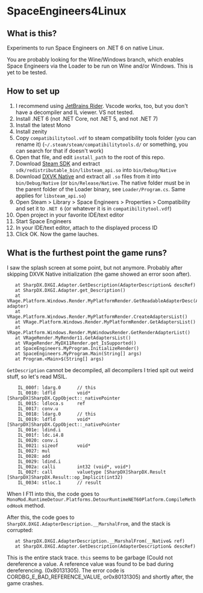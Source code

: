 # SpaceEngineers4Linux

## What is this?

Experiments to run Space Engineers on .NET 6 on native Linux.

You are probably looking for the Wine/Windows branch, which enables Space Engineers via the Loader to be run on Wine and/or Windows. This is yet to be tested.

## How to set up

1. I recommend using [JetBrains Rider](https://www.jetbrains.com/rider/). Vscode works, too, but you don't have a decompiler and IL viewer. VS not tested.
2. Install .NET 6 (not .NET Core, not .NET 5, and not .NET 7)
3. Install the latest Mono
4. Install zenity
5. Copy `compatibilitytool.vdf` to steam compatibility tools folder (you can rename it) (`~/.steam/steam/compatibilitytools.d/` or something, you can search for that if doesn't work)
6. Open that file, and edit `install_path` to the root of this repo.
7. Download [Steam SDK](https://partner.steamgames.com/downloads/steamworks_sdk.zip) and extract `sdk/redistributable_bin/libsteam_api.so` into `bin/Debug/Native`
8. Download [DXVK Native](https://github.com/Joshua-Ashton/dxvk-native/releases) and extract all `.so` files from it into `bin/Debug/Native` (or `bin/Release/Native`. The native folder must be in the parent folder of the Loader binary, see `Loader/Program.cs`. Same applies for `libsteam_api.so`)
9. Open Steam > Library > Space Engineers > Properties > Compatibility and set it to `.NET 6` (or whatever it is in `compatibilitytool.vdf`)
10. Open project in your favorite IDE/text editor
11. Start Space Engineers
12. In your IDE/text editor, attach to the displayed process ID
13. Click OK. Now the game lauches.

## What is the furthest point the game runs?

I saw the splash screen at some point, but not anymore. Probably after skipping DXVK Native initialization (the game showed an error soon after).

```
   at SharpDX.DXGI.Adapter.GetDescription(AdapterDescription& descRef)
   at SharpDX.DXGI.Adapter.get_Description()
   at VRage.Platform.Windows.Render.MyPlatformRender.GetReadableAdapterDesc(Adapter adapter)
   at VRage.Platform.Windows.Render.MyPlatformRender.CreateAdaptersList()
   at VRage.Platform.Windows.Render.MyPlatformRender.GetAdaptersList()
   at VRage.Platform.Windows.Render.MyWindowsRender.GetRenderAdapterList()
   at VRageRender.MyRender11.GetAdaptersList()
   at VRageRender.MyDX11Render.get_IsSupported()
   at SpaceEngineers.MyProgram.InitializeRender()
   at SpaceEngineers.MyProgram.Main(String[] args)
   at Program.<Main>$(String[] args)
```

`GetDescription` cannot be decompiled, all decompilers I tried spit out weird stuff, so let's read MSIL.

```
    IL_000f: ldarg.0      // this
    IL_0010: ldfld        void* [SharpDX]SharpDX.CppObject::_nativePointer
    IL_0015: ldloca.s     ref
    IL_0017: conv.u
    IL_0018: ldarg.0      // this
    IL_0019: ldfld        void* [SharpDX]SharpDX.CppObject::_nativePointer
    IL_001e: ldind.i
    IL_001f: ldc.i4.8
    IL_0020: conv.i
    IL_0021: sizeof       void*
    IL_0027: mul
    IL_0028: add
    IL_0029: ldind.i
    IL_002a: calli        int32 (void*, void*)
    IL_002f: call         valuetype [SharpDX]SharpDX.Result [SharpDX]SharpDX.Result::op_Implicit(int32)
    IL_0034: stloc.1      // result
```

When I F11 into this, the code goes to `MonoMod.RuntimeDetour.Platforms.DetourRuntimeNET60Platform.CompileMethodHook` method.

After this, the code goes to `SharpDX.DXGI.AdapterDescription.__MarshalFrom`, and the stack is corrupted:

```
   at SharpDX.DXGI.AdapterDescription.__MarshalFrom(__Native& ref)
   at SharpDX.DXGI.Adapter.GetDescription(AdapterDescription& descRef)
```

This is the entire stack trace. `this` seems to be garbage (Could not dereference a value. A reference value was found to be bad during dereferencing. (0x80131305). The error code is CORDBG_E_BAD_REFERENCE_VALUE, or0x80131305) and shortly after, the game crashes.